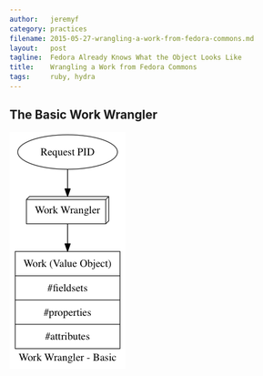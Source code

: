 ```yaml
---
author:   jeremyf
category: practices
filename: 2015-05-27-wrangling-a-work-from-fedora-commons.md
layout:   post
tagline:  Fedora Already Knows What the Object Looks Like
title:    Wrangling a Work from Fedora Commons
tags:     ruby, hydra
---
```


## The Basic Work Wrangler

[![Basic Work Wranger](/files/work-wrangler-basic.png)](/files/work-wrangler-basic.png)